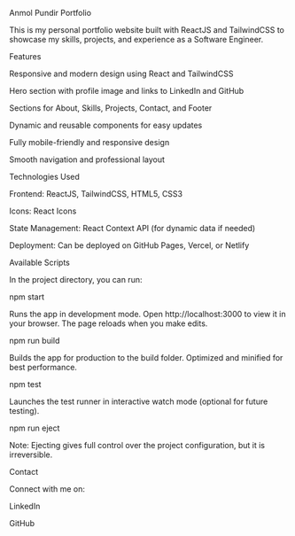 Anmol Pundir Portfolio

This is my personal portfolio website built with ReactJS and TailwindCSS to showcase my skills, projects, and experience as a Software Engineer.

Features

Responsive and modern design using React and TailwindCSS

Hero section with profile image and links to LinkedIn and GitHub

Sections for About, Skills, Projects, Contact, and Footer

Dynamic and reusable components for easy updates

Fully mobile-friendly and responsive design

Smooth navigation and professional layout

Technologies Used

Frontend: ReactJS, TailwindCSS, HTML5, CSS3

Icons: React Icons

State Management: React Context API (for dynamic data if needed)

Deployment: Can be deployed on GitHub Pages, Vercel, or Netlify

Available Scripts

In the project directory, you can run:

npm start

Runs the app in development mode. Open http://localhost:3000
 to view it in your browser. The page reloads when you make edits.

npm run build

Builds the app for production to the build folder. Optimized and minified for best performance.

npm test

Launches the test runner in interactive watch mode (optional for future testing).

npm run eject

Note: Ejecting gives full control over the project configuration, but it is irreversible.

Contact

Connect with me on:

LinkedIn

GitHub
